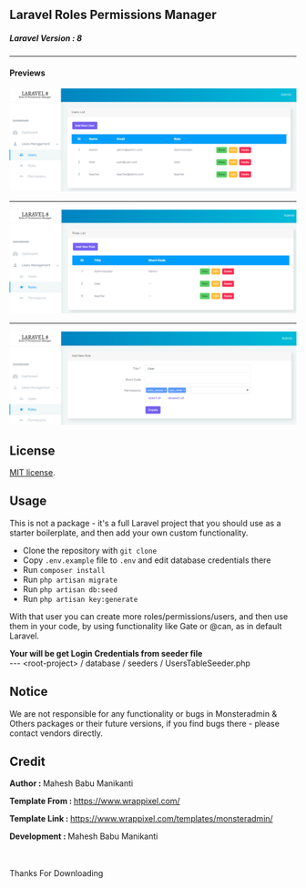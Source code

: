 ## Laravel Roles Permissions Manager
<h5>Laravel Version : 8</h5>
<hr />
<h4>Previews</h4>


<p>
    <img src="https://github.com/amitkumarbiswas2001/my-github-images/blob/main/laravel-roles-permissions-manager/80e570b2-e396-42bd-ac86-d55f2fe5176d.PNG"/>
</p>

<hr />

<p>
    <img src="https://github.com/amitkumarbiswas2001/my-github-images/blob/main/laravel-roles-permissions-manager/98580690-3a76-46b4-8a64-83e7e9534e05.PNG"/>
</p>

<hr />

<p>
    <img src="https://github.com/amitkumarbiswas2001/my-github-images/blob/main/laravel-roles-permissions-manager/ed31028c-86a0-4266-a641-d17a577de6f1.PNG"/>
</p>



## License

[MIT license](https://opensource.org/licenses/MIT).

## Usage
This is not a package - it's a full Laravel project that you should use as a starter boilerplate, and then add your own custom functionality.

<ul>
    <li>Clone the repository with <code>git clone</code></li>
    <li>Copy <code>.env.example</code> file to <code>.env</code> and edit database credentials there</li>
    <li>Run <code>composer install</code></li>
    <li>Run <code>php artisan migrate</code></li>
    <li>Run <code>php artisan db:seed</code></li>
    <li>Run <code>php artisan key:generate</code></li>
</ul>

With that user you can create more roles/permissions/users, and then use them in your code, by using functionality like Gate or @can, as in default Laravel.

<b>Your will be get Login Credentials from seeder file</b> <br>
--- &lt;root-project&gt; / database / seeders / UsersTableSeeder.php <br>

## Notice
We are not responsible for any functionality or bugs in Monsteradmin & Others packages or their future versions, if you find bugs there - please contact vendors directly.

## Credit

<p><b>Author : </b> Mahesh Babu Manikanti</p>
<p><b>Template From : </b> <a href="https://www.wrappixel.com/">https://www.wrappixel.com/</a> </p>
<p><b>Template Link : </b> <a href="https://www.wrappixel.com/templates/monsteradmin/">https://www.wrappixel.com/templates/monsteradmin/</a></p>
<p><b>Development : </b> Mahesh Babu Manikanti</p>
<br><br>
Thanks For Downloading
